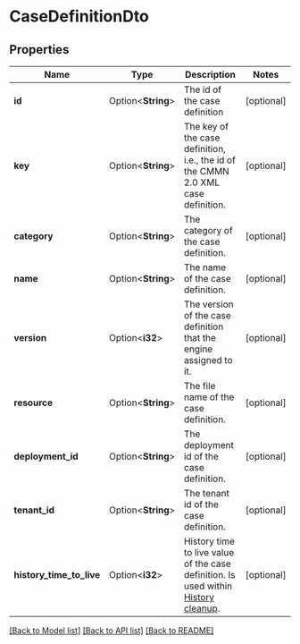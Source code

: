 # CaseDefinitionDto

## Properties

Name | Type | Description | Notes
------------ | ------------- | ------------- | -------------
**id** | Option<**String**> | The id of the case definition | [optional]
**key** | Option<**String**> | The key of the case definition, i.e., the id of the CMMN 2.0 XML case definition. | [optional]
**category** | Option<**String**> | The category of the case definition. | [optional]
**name** | Option<**String**> | The name of the case definition. | [optional]
**version** | Option<**i32**> | The version of the case definition that the engine assigned to it. | [optional]
**resource** | Option<**String**> | The file name of the case definition. | [optional]
**deployment_id** | Option<**String**> | The deployment id of the case definition. | [optional]
**tenant_id** | Option<**String**> | The tenant id of the case definition. | [optional]
**history_time_to_live** | Option<**i32**> | History time to live value of the case definition. Is used within [History cleanup](https://docs.camunda.org/manual/7.14/user-guide/process-engine/history/#history-cleanup). | [optional]

[[Back to Model list]](../README.md#documentation-for-models) [[Back to API list]](../README.md#documentation-for-api-endpoints) [[Back to README]](../README.md)


